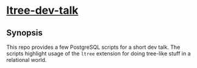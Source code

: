 # [ltree-dev-talk][]

## Synopsis

This repo provides a few PostgreSQL scripts for a short dev talk. The scripts
highlight usage of the `ltree` extension for doing tree-like stuff in a
relational world.

[ltree-dev-talk]: https://github.com/jship/ltree-dev-talk
